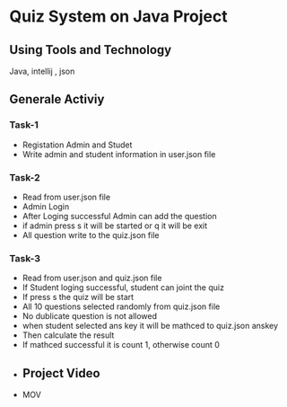 #  Quiz System on Java Project
## Using Tools and Technology
Java, intellij , json
## Generale Activiy
### Task-1 
- Registation Admin and Studet
- Write admin and student information in user.json file 
### Task-2
- Read from user.json file
- Admin Login
- After Loging successful Admin can add the question
-  if admin press s it will be started or q it will be exit
- All question write to the quiz.json file
 ### Task-3
 - Read from user.json and quiz.json file
 - If Student loging successful, student can joint the quiz
 - If press s the quiz will be start
 - All 10 questions selected randomly from quiz.json file
 - No dublicate question is not allowed 
 - when student selected ans key it will be mathced to quiz.json anskey
 - Then calculate the result
 - If mathced successful it is count 1, otherwise count 0
 - ## Project Video
 - MOV
   

 
  

